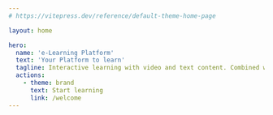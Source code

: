```yaml
---
# https://vitepress.dev/reference/default-theme-home-page

layout: home

hero:
  name: 'e-Learning Platform'
  text: 'Your Platform to learn'
  tagline: Interactive learning with video and text content. Combined with AI search tools from your wiki.
  actions:
    - theme: brand
      text: Start learning
      link: /welcome
---
```


